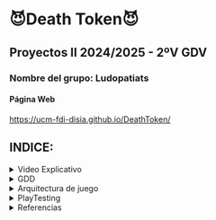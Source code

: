 # 😈Death Token😈
## Proyectos II 2024/2025 - 2ºV GDV
### Nombre del grupo: Ludopatiats
#### Página Web
https://ucm-fdi-disia.github.io/DeathToken/

## INDICE:

<details>
<summary> Video Explicativo </summary>

## Vídeo explicativo
Video explicativo del proyecto para los profesores de la asignatura:
https://drive.google.com/drive/folders/10YtaE_d1bzrYI52ys3OvIVpFoekb12VE?usp=drive_link
</details>

<details>
<summary> GDD </summary>

<details>
<summary> Género y PEGI </summary>
	
## Género y PEGI
Se trata de un juego "theme park" o party games, donde puedes encontrar distintos minijuegos los cuales tienen en común un uso de una economía y sistema de camjeo para conseguir premios. El dinero se tiene que ganar apostando en los juegos y ganando.
Debido a las apuestas el PEGI del juego es **16**. Además, de que el publico objetivo de este juego son jóvenes y adultos.
</details>


<details>
<summary> Descripción del juego </summary>

## Descripción del juego
Death Token consiste en una colección de juegos de casino en los cual tendrás que probar suerte para conseguir el mayor número de fichas y así mejorar y acercarte al objetivo final. Cada juego tendrá su mecánica en la que tendrás que jugar con cartas, manejar apuestas y desarrollar apuestas ganadoras. Podrás hacer uso además de una ruleta de la suerte que te otorgue potenciadores y te ayude a obtener mejores beneficios. Uno de ellos será el **Modo Locura**, en el que cada juego se verá modificado con un giro inesperado. Si consigues ganar en este modo, otendrás un token especial llamado **alma roja**, que, consiguiendo suficientes, será el que te permita adquirir la victoria.
</details>

<details>
<summary> Jugabilidad </summary>

## Jugabilidad
### Victoria/Derrota
El objetivo del jugador es convertir su alma errante en la Muerte. Para ello, tendrá que conseguir suficientes fichas rojas (200) para comprar la **Guadaña de la Muerte** o conseguirla en la ruleta del Casino.

Por el contrario, si el jugador pierde todas sus fichas de juego entra en bancarrota y pierde el juego (te devuelve al menú inicial).

### Controles
Para poder moverse en los menús y el mapa se usarán las **flechas** o **WASD**, en teclado, el movimiento será cartesiano (x,y). Para seleccionar se usará la tecla **“E”**. Para las apuestas y demás botones en los juego se usará el click izquierdo del ratón.
### Cámara
En el **lobby**, la cámara mostrará un plano amplio **cenital** similar al de juegos como Pokémon o The Binding of Isaac para poder visualizar tanto al jugador como a la multitud de juegos que le rodean.

En los diferentes **juegos**, se mostrará un **plano frontal** de los mismos (Ver en las siguientes imágenes de referencia).
[Vista de las Slots](https://github.com/user-attachments/assets/8f7056ec-6b97-49d0-9db5-525e02cb1ad3)
[Vista de la ruleta](https://github.com/user-attachments/assets/f2737f54-3456-4d6c-8e47-5358e3c03781)

### Ciclo de juego y menús
El jugador iniciará el juego y se le presentará un **menú de inicio** donde aparecerá el título, una caja de texto para registrar tú usuario y unos botones para iniciar el juego y otro para salir, que brillarán amarillo cuando estén seleccionados. Al iniciar accederás al interior del casino.
Al entrar, el jugador con **sprite de fantasma** se encontrará en mitad de un **lobby con cuatro mesas de juegos** repartidas por el salón, junto con una **ruleta**.

Inicialmente el jugador iniciará con **2000 fichas** con las que apostar. El jugador se moverá por la zona y seleccionará el juego que quiere, acercándose a alguna de estas mesas, que se marcará con brillo amarillo indicando que puede seleccionarse.
Una vez finalizado el juego, el jugador puede salir del juego con **más monedas** si gana (multiplicando la apuesta por el **multiplicador obtenido**) o **perdiendo las monedas apostadas** si ha perdido. Cuando haya salido del juego podrá ir a la **ruleta**, moviéndose por el escenario y seleccionarla. En ella el jugador podrá **gastar fichas** a cambio de tiradas en las que podrá obtener **recompensas** que le ayuden a avanzar (o incluso lo perjudiquen).

En el momento en el que el jugador **consigue la “milestone”** ganará la partida, en el que se verá en una **pantalla de victoria** cómo se ha convertido en la nueva Muerte; **si pierde todas las monedas** la perderá y se verá una pantalla de **Game Over** con su alma errante vagando por el infierno. En cualquiera de las dos, podrá volver al inicio pulsando el botón de menú.

Si le das a la tecla **P** puedes acceder a un menú de pausa donde puedes volver al juego, volver al menú inicial o ir a ver el ranking global de jugadores.
</details>

<details>
<summary> Diseño del juego </summary>

## Diseño del juego
<details>
  <summary> Sistema de fichas y ruleta </summary>
	
### Sistema de fichas y Ruleta
En cada juego podrás apostar una cantidad de **fichas básicas**, que se verán multiplicadas o restadas según el resultado de la partida. Cuando consigas **2000** podrás realizar un **tiro en la Ruleta**, teniendo cuidado de no quedarte sin para seguir jugando. [Fichas](https://github.com/user-attachments/assets/6e74fa39-040a-4041-bf27-63ea778e95df)

Las **almas** son un token especial que funcionan como tickets de bolera; sirven para comprar la Guadaña a cambio de **200**. La forma de conseguir almas es jugando a los juegos en el modo Locura, explicado más adelante, o consiguiéndolas en la ruleta. [Almas rojas](https://github.com/user-attachments/assets/1eae08b4-7f11-42c6-9717-63d63d541c73)

La Ruleta contará con 2 modos, igual que el resto de juegos:
Modo normal:
  33% -> Ganar locura
  33% -> Ganar 4000 almas azules
  17% -> Nada
  17% -> Ganar 1 alma roja
Modo locura:
  2% -> Guadaña (Victoria instantánea)
  2% -> Muerte (Derrota instantánea)
  31% -> Nada
  31% -> Ganar 1 alma roja
  17% -> Ganar 20 almas rojas
  17% -> Perder almas rojas

</details>

<details>
<summary> Locura </summary>
	
### Locura
La locura es una mecánica que hará que se modifiquen los juegos, permitiendo un cambio drástico en la jugabilidad. Tras un spin de la ruleta existirá la posibilidad de conseguir locura. Una vez conseguida, se podrán invertir **10 jugadas** con locura en los juegos o en la ruleta.
Durante este estado, la apariencia y las mecánicas de los juegos se verán alteradas. Además por cada victoria el jugador recibirá una cantidad de almas rojas correspondiente al multiplicador obtenido, además de fichas.

</details>

<details>
<summary> Juegos </summary>
	
### Juegos
#### Slots: 
Utiliza la mecánica de los slots tradicionales: inicias con una apuesta y si consigues que tres figuras se alineen horizontalmente recuperarás el dinero multiplicado por la combinación ganadora.

Estéticamente, será una estructura 3x3 de celdas cuadradas con diferentes dibujos (número 6, araña, calavera, ojo, gato negro, diablillo, murciélago). El jugador activará la máquina insertando la apuesta en la ranura correspondiente, luego pulsar el botón "GO" y las tres columnas empezarán a 'girar' haciendo que los iconos vayas entrando por arriba y saliendo por abajo de manera cíclica. La freecuencia de aparición de los iconos es inversamente proporcional al multiplicador asociado, cuanto mayor es su recompensa, menos veces aparecen. El jugador parará las columnas con el botón correspondiente. Si se ha conseguido alguna alineación, se obtendrán las recompensas.

Las recompensas de las combinaciones serán:
- 2 Arañas: x2
- 3 Murciélagos: x3
- 3 Ojos: x5
- 3 Calavera: x10
- 3 Gatos negros: x50
- 3 Diablillos: x80
- Número 6: x120

[Slot](https://github.com/user-attachments/assets/570579ca-8f5c-4d4a-a46f-b2c67f030dea)

#### Modo Locura:

Aparecerá una cuarta columna y cuarta fila (ahora un 4x4) y ahora el juego consistirá en hacer un 3 en raya en las nuevas celdas, donde el jugador se enfrentará contra la máquina de slots (IA). En un recuadro adicional situado a la izquierda de la máquina aparecerá el icono a colocar, de entre los ya mencionados (con frecuencia inversamente proporcional a su multiplicador), y el jugador de ese turno decidirá cómo colocarlo. Para colocar los iconos el jugador solo deberá pulsar la celda vacía donde quiere poner el icono. La IA tendrá que evaluar qué casilla es la más óptima en función de si hay posibilidad de 3 en raya conectando con el símbolo que le haya tocado y de qué casillas estén libres. El turno de la IA se ve indicado con la celda adicional de color azul.

Cada vez que el tablero, al principio vacío, llene sus 16 celdas, se volverá a vaciar a vaciar el tablero y se seguirá jugando hasta que alguien consiga tres en raya.

El juego acaba cuando alguno de los adversarios consigue alinear 3 símbolos iguales como en el 3 en raya. Si el jugador gana, se obtendrá el mltiplicador asociado al icono que haya alineado (los mismo que en normal), y se mostrará el número de fichas y almas rojas que haya conseguido, correspondiente al multiplicador de la combinación de 3 que haya logrado.
			
#### Baccarat: 
Se reparten, una a una, cuatro cartas, dos para el jugador y dos para el banquero, sin embargo hay ocasiones en que se extrae una tercera. El juego comienza colocando una apuesta al jugador, al banquero o al empate. La mano que consiga o más se acerque al 9 gana. Cuando el jugador y el banquero totalizan el mismo puntaje, la mano es declarada en empate.
 
Las figuras y los dieces, valen cero, los ases valen 1, las restantes cartas conservan su valor. En el bacará no es posible superar el nueve porque solo se contabiliza la última cifra. Ejemplo: El jugador recibe un 4 y un 8. El total es 12, como únicamente se toma la última cifra, la mano vale 2. Ninguna mano tendrá más de 3 cartas.

El reparto de la tercera carta se rige según la siguiente tabla:
![normas](https://github.com/user-attachments/assets/8646cc70-422b-4744-bf5f-2eda24cf1460)

Las recompensas de las apuestas serán:
- Apuesta al jugador: x2
- Apuesta a la banca: x2
- Apuesta al empate: x8
		
#### Modo Locura:

De forma aleatoria podrás jugar a 3 juegos diferentes, siendo dos de éstos una modificación del Baccarat:

**1. BlackJack:** juego clásico del blackjack con una única apuesta a que ganas tú contra el banker. Consiste en ir pidiendo cartas hasta conseguir que su suma se acerque más a 21 sin pasarse.
**2. BaccaratFlipper:** modificación del Baccarat en la que, después de una ronda normal, te saldrán otras 3 cartas aleatorias boca abajo. Debes darle la vuelta a dos, la tercera permanecerá bocabajo. Una vez dadas la vuelta, deberás elegir si ponerlas en el montón del player o del banker teniendo en cuenta que siempre tendrás que dar una a cada uno, la tercera al que prefieras. El resto del juego es como el Baccarat.
**3.BaccaratBet:** modificación del Baccarat en la que en caso de que el jugador gane, tendrá que decidir si sigue apostando o termina la partida. Si sigue apostando, estará obligado a hacerlo con el dinero ganado en la anterior ronda, en caso de ganar la siguiente, sus ganancias no serán por dos sino por cuatro, y así sucesivamente. Pero si pierde, perderá todo lo ganado.

#### Canicas:
Se sacaránal azar 3 bolas de cuatro colores posibles. El objetivo del juego consiste en predecir de qué color van a salir las bolas de colores. Los colores son rojo, cian, verde y amarillo. Para decidir la apuesta, abajo de la pantalla habrá diferentes fichas con una cantidad de apuesta. Una vez seleccionada se pondrá en las diferentes casillas que el jugador quiera depositar la apuesta, estas casillas serán 4 casillas con 1 bola de cada color, 10 casillas con combinaciones de 2 colores y 20 casillas de combinaciones de 3 colores. Cuando ya se acabe la apuesta, se verán como salen 3 bolas de colores, revelando que combinación de colores es la ganadora. Si el jugador ha ganado, recibirá un mensaje de cuántas fichas ha obtenido.
		
Las diferentes apuestas y recompensas serán:	
- Apuesta 1 color: x2
- Apuesta 2 colores: x5
- Apuesta 3 colores: x20

#### Modo Locura:

Antes de que se muestran las bolas habrá un juego del trilero (vasos con canica debajo). En este se meterá una bola de un color aleatorio en un cubilete de tres posibles. El jugador deberá elegir dónde cree que está la bola. Si acierta, ese color será descartado de la apuesta. 

[Boceto de las apuesta y tablero](https://github.com/user-attachments/assets/b66c7004-7c0c-4365-bff1-7614b5f253b2)

#### Peleas Reanimadas:
Las peleas reanimadas inician mostrando los perfiles de los peleadores. Estos perfiles se compondrán de nombre, apariencia (sprite) y cuota. En ese momento el jugador debe elegir su apuesta inicial. (Mirar Peleas Reanimadas 1 (Intro)).

La pelea se divide en turnos donde como en todos los combates por peleas se pega uno y luego el otro (Empieza siempre el que tenga mayor cuota). El giro es que una vez inicie la pelea el jugador NO tendrá control de los personajes peleando. Cada turno el jugador debe de elegir si aumenta la apuesta hacia alguno de los personajes o la reduce. En cada turno solo se puede hacer una de estas dos. Al reducir la apuesta es importante que sólo puedes retirar la mitad de las fichas apostadas a un personaje siempre que quede al menos la misma cantidad de fichas jugadas inicialmente.

Durante el turno de los personajes que pelean pueden ocurrir varios eventos que cambien el curso del combate.
- Golpes críticos hacen más daño
- El ataque falla al tratar de golpear
- Se pegan a sí mismos sin querer
- Se preparan para recibir un ataque y reducen el daño durante unos turnos.

Al terminar la pelea se resuelve los cálculos de las fichas:
- Se le quitan al jugador las invertidas en el perdedor
- Se multiplican las fichas las invertidas en el personaje ganador por la cuota y se le dan al jugador.

#### Modo Locura:

- La pelea es entre 4 personajes en vez de 2. Esto hace que los personajes eligen a quien atacan de forma aleatoria haciendo más difícil predecir qué va a pasar. De vez en cuando aparecerán espontáneos que intentarán interrumpir la pantalla y golpear a los luchadores. También intentarán modificar la apuesta. Para ello, el jugador deberá disparar (hacer click) en los fantasmas que supongan una amenaza para deshacerse de ellos y que el combate siga su curso natural. El movimiento de dichos espontáneos será independiente del transcurso de los turnos de los luchadores.
		
Ideas Extras (Si el tiempo lo permite):

- Los Personajes que pelean tienen un valor de ánimo que afecta a cómo se comportan. Este ánimo se refleja en pistas por un locutor que avisa de cómo se van a comportar los peleadores en cada turno. Este ánimo se establece a un valor aleatorio que sería reflejado en los perfiles de los luchadores con alguna palabra clave. Ej: Enfocado, descargando, derrotista, relajado, ...
- El ánimo sería un valor que se va modificando según un aumento o disminuya las apuestas o ocurran diferentes cosas en el combate. El locutor anunciará los cambios en las apuestas y de forma sutil los valores de ánimo de cada uno de los personajes.
Cuanto mayor sea el ánimo de un personaje, mayor será la probabilidad de que ocurran eventos positivos como críticos o que se preparen para recibir golpes. Por otro lado, si se reducen muchos las apuestas o el oponente recibe situaciones negativas, como que recibe un crítico o falla un golpe se reduce su ánimo. Aumentará la probabilidad de que falle, de que se distraiga o incluso en algunos casos llegar a que se puedan llegar a rendir sin acabar el combate.
- Que el valor de ánimo o la probabilidad de victoria cambie según quien se enfrente. Como puede ser de que vayan muy motivados contra ciertos rivales porque tienen alguna historia detrás, como podría ser un madrid vs barça. Esta historia corta de unas pocas líneas podría dar pistas de quién es más dado a ganar el enfrentamiento. 
- Ej: Goku en su larga carrera contra Naruto suele conectar golpes devastadores con una precisión impecable. Mientras que el pelo piña trata de seguirle el ritmo. ¿Acaso será otro día donde veremos como goku cena pizza con piña? 

[Peleas Reanimadas 1 (Intro)](https://github.com/user-attachments/assets/edbf9d59-1986-45bc-9c6d-49bba4cda15a)

[Escenario pelea normal](https://github.com/user-attachments/assets/07b4ac54-db16-46a8-8ff8-df9ce52206a1)

[Escenario pelea con Locura](https://github.com/user-attachments/assets/c29c9406-dbce-41fe-9a62-6b0f276d9147)
</details>
</details>
<details>
	<summary> Sistema de inicio de sesión y tabla de clasificación </summary>
	
### Sistema de inicio de sesión y tabla de clasificación:
Al iniciar el juego en el menú principal, el jugador deberá poner un usuario en un recuadro, este se almacenará en una base de datos junto con el nº de fichas, almas y las tiradas . Si el usuario ya está registrado, entrará en el juego con todos su nº de valores que ya tenía en la sesión de antes. 
En el menú de pausa habrá un botón de **Rank** donde se mostrará, las almas y las fichas que tengan los 5 mejores jugadores registrados en la base de datos ordenado por mayor puntaje.
</details>

<details>
<summary> Hud </summary>
	
## Hud:
Los juegos, salvo determinadas variaciones, dispondrán de un hud en el que se mostrará un botón de **salida** para volver al lobby (esquina superior izquierda), un botón de **Go** para iniciar el juego (esquina inferior derecha), un botón de **info** para mostrar las instrucciones del juego actual, una colección de **fichas** con distinto valor para poder apostar (arrastrando la ficha a la casilla) y botones para borrar la apuesta o repetir la anterior. También habrá un **indicador** arriba a la derecha con las fichas actuales del jugador y la apuesta en juego.

Todos los **botones** del hud de los juegos funcionarán similares:
al pasar el cursor por encima cambiarán a un color mas oscuro y con un tamaño ligeramente más grande y al hacer click en ellos, se encogerán de tamaño para luego dar paso a su acción determinada. Las fichas para apostar simplemente se mostrarán algo elevadas cuando estén seleccionadas.

Los botones de los menús inicial, finales y pausa, brillará de un color amarillo cuando el ratón pase por encima.

En el menú del juego aparecerá siempre un **indicador** en la esquina superior derecha con la cantidad de **fichas** que tenga el jugador, y debajo, de la misma manera, aparecerá un **contador de almas**. La **barra de Locura**, de color amarillo, estará debajo de los contadores de ficha, y cuando se active el modo locura se llenará, mostrando la cantidad de tiradas en locura que quedan.

Las imágenes a continuación se corresponden con una idea de cómo se va a visualizar la interfaz y el juego.

Imagen 1) 
- La imagen superior se corresponde al lobby o zona de movimiento entre los distintos juegos. Ahí estarán los cuatro juegos y la ruleta de premios. También se pueden visualizar los distintos elementos de la interfaz.
- La imagen inferior se corresponde a una idea temprana de cómo se quiere el menú de inicio,con tres botones: uno de iniciar,otro de salir y otros de ajustes.
  [Imagen HUD 1](https://github.com/user-attachments/assets/7eebd677-ebf6-4f3c-aff2-0375c2d9fdda)
  
Imagen 2)
- La imagen corresponde a un mock-up de la interfaz en varios juegos (Slots en la superior y Bacará en la inferior).
  [Imagen HUD 2](https://github.com/user-attachments/assets/d1f3ee19-456c-4e36-b3da-7dfdc0c19c26)
  
Imagen 3)
- La imagen corresponde a la ruleta de premios, solo se podrá pulsar canjeando el número de fichas correspondiente y una vez finalizado recibirá el premio correspondiente.
  [Imagen HUD 3](https://github.com/user-attachments/assets/44b541ab-1cc4-4e90-b28d-c6caecce4057)

</details>


<details>
<summary> Música y arte </summary>
		
## Música y arte:
El juego presentará una estética inspirada en el **arte**, la **música** y las **animaciones** clásicas de Disney y producciones similares de los **años 20 y 30**, tomando inspiración de juegos como Cuphead.

El juego contará con la siguiente paleta de color:
![image9](https://github.com/user-attachments/assets/b32ee196-b15d-44e7-a843-6115c19349ce)

Diseño del jugador:
![IMG_0087](https://github.com/user-attachments/assets/13542bf3-9f31-4024-a636-2b18481ca5cc)

Contará con **sonidos** característicos de los **casinos** (giro de ruletas, el tintineo de monedas, eco de las máquinas tragamonedas…) todo con un **filtro antiguo** para acentuar la ambientación. La música ambiente será **alegre** reflejando la atmósfera del casino.

</details>

<details>
<summary> Lore </summary>

## Lore
Estás muerto. Ya no hay más vida para ti y ahora eres un alma errante que vaga por el infierno. Pero algo llama tu atención en el Infierno en el que te encuentras, en un gran edificio lleno de luces y colores llamádo el Casino de la Muerte.

Consiguiendo las suficientes fichas podrás hacerte con una Guadaña y convertirte en la nueva Parca. Así que decidirás explorar los juegos de cartas y fichas que se te ofrecen para lograr tu objetivo.

</details>
</details>

<details>
<summary> Arquitectura de juego </summary>

## Arquitectura de juego
El juego está organizado por medio de entities y herencia. Hay una clase game que se encarga de getionar el ciclo de juego y el cargado inical de todos los recursos necesarios, además de una generación de una *"seed"* e inclusión del usuario en la base de *"firebase"*.

Posteriormente tenemos estados de juego, los cuales corresponden a diversas escenas del juego. En este grupo tenemos: la pantalla principa,el tutorial,el lobby, todos los juegos, la pausa, las escenas de victoria y derrota.

El jugador es un objeto de escena movido por fisicas sencillas,las cuales permiten el cambio de escena entre los distintos juegos.
Sin embargo,la interfaz de usuario son objetos independientes,porque se encuentran en una "layer" distinta, no obstante siguen siendo objetos con funcionalidades y características concretas.

![image](https://github.com/user-attachments/assets/46bbb06a-6383-4f7c-809f-a5c65f046f34)
</details>

<details>
<summary> PlayTesting </summary>
	
## PlayTesting
<details>
	<summary> Objetivos del PlayTesting </summary>
	
### Objetivos del PlayTesting
**1.Comprensión de las mecánicas y controles principales del juego.**
¿El jugador comprende la economía del juego y como usar la “currency”?

¿El jugador sabe cuando puede iniciar una partida a cada uno de los juegos?

¿El jugador comprende que puede volver a jugar sin necesidad de salir del juego y como puedo hacerlo?

¿El jugador sabe cómo moverse y cómo acceder a los distintos juegos?

¿El jugador entiende las distintas mecánicas de cada juego y sabe cómo ganar?

**2.Comprobación de éxito y fracaso en cada uno de los juegos.**
¿El jugador gana mucho o poco?

¿El jugador sabe como ganar o establece algún tipo de estrategia?
</details>

<details>
	<summary> Duración de la prueba y desarrollo </summary>
	
### Duración de la prueba y desarrollo
La prueba consta de un tester y un mínimo de un evaluador por jugador/a. La duración será de unos 15-20 minutos: la explicación del evaluador serán 3-5 minutos; la partida donde el jugador deberá probar los distintos aspectos del juego en 10-15 minutos y el evaluador deberá preguntar en el tiempo restante. Al iniciar la partida se les dará una explicación/instrucciones de las acciones que deberán hacer, mientras tanto el evaluador deberá permanecer en silencio y no deberá interactuar en ningún momento con el/la jugador/a, de esta manera mantendremos la connotación de la prueba. Simultáneamente,durante la prueba el evaluador deberá tomar notas acerca de los aspectos a evaluar. Una vez terminado el tiempo, se pasará a un momento donde el tester dará sus opiniones y pensamientos acerca de su partida, o algún comentario que desee hacer. Posteriormente, el evaluador/desarrollador hará una serie de preguntas para conocer otro tipo de aspectos a evaluar.
</details>
<details>
	<summary> Comportamiento del tester </summary>

### Comportamiento del tester
Se colocará en el sitio donde se haga la prueba en frente de algún ordenador. Escuchará la explicación de los evaluadores y a continuación jugará la partida de manera natural. No habrá límite de intentos pues la evaluación se hará en función del tiempo, así la partida será más relajada para el tester y se podrá recoger más información. Una vez terminado los 10-15 minutos el tester dará su opinión y valoración de su experiencia de juego. Posteriormente, deberá responder con sinceridad cada pregunta que les diga el evaluador.
</details>

<details>
	<summary> Comportamiento del evaluador </summary>

### Comportamiento del evaluador
Una vez colocado el tester procederá a explicar en qué consistirá la prueba.

**Explicación:**
“(Saludo cordial hacia el tester), el juego que vas a probar es un “theme park”, donde tienes distintos juegos donde ganas recompensas y tienes que llegar a un número concreto de recompensas para ganar. Este juego trata de un casino en el infierno, donde nuestro protagonista debido a su vida ludópata y muerte repentina en un casino, acabó en ese lugar. El diablo le ofrece un trato, el cual si consigue recoger las suficientes almas se podrá volver la parca, en caso contrario se quedará en el infierno sufriendo. El objetivo del juego es ganar dinero para ganar almas y comprar la guadaña. 
Tu objetivo será jugar los distintos juegos del casino y ganar lo suficiente para ganar. Juega con normalidad y no temas a decir cosas en alto, nos ayuda a recoger más datos. Por desgracia no podremos resolver ninguna pregunta que nos hagáis durante la partida. Podeís empezar la partida”.
Una vez finalizada la explicación el evaluador deberá permanecer en silencio y apuntar los distintos aspectos en el gameplay del tester en algún lugar para posteriormente hacer un informe recogiendo los datos totales. Tras la partida escuchará al tester y  le hará unas preguntas más  concretas.

</details>
<details>
	<summary> Aspectos a observar/evaluar </summary>

 ###  Aspectos a observar/evaluar
El jugador sabe que debe introducir un nombre para poder iniciar la partida.
El jugador se mueve por el mapa y accede a los juegos usando las teclas correspondientes.
El jugador coloca las “chips”, intuye su funcionamiento (pueden ser arrastradas y colocadas para hacer la apuesta).
El jugador comprende que no puede iniciar una partida a menos que  haya alguna apuesta y sabe dónde debe darle para iniciar la partida.
El jugador comprende cuánto ganó tras la apuesta y cuánto le queda.
El jugador comprende que ha entrado en modo locura y que han cambiado los juegos.

**Slots:**
El jugador ve que la manera de apostar es distinta y debe darle a los multiplicadores antes de iniciar la partida.
El jugador ve que tiene que pulsar los botones en la zona inferior de cada “carrete” para hacerlo parar.
El jugador entiende si ha ganado o perdido una vez se hayan pulsado los tres botones.
El jugador entiende que en el modo locura debe pulsar las casillas para poner una ficha

**Canicas:**
El jugador comprende que debe arrastrar las “chips” para poder iniciar una apuesta y puede apostar en distintos huecos, pudiendo hacer apuesta múltiple.
El jugador comprende las distintas apuestas que se pueden hacer.
El jugador comprende que tras darle sabe si ha ganado o perdido, pudiendo apreciar que canicas han salido.
El jugador entiende que, en locura, debe seleccionar un vaso y se quita este de todas las canicas.

**Baccarat:**
El jugador comprende dónde debe colocar las “chips” para iniciar el juego y las distintas apuestas que hay.
El jugador entiende que tiene cartas y que tipo de cartas tiene, y está jugando contra una IA, para poder llegar a 9.
El jugador comprende como puede llegar a 9.21,etc.
El jugador entiende cuando ha ganado,empatado o perdido la apuesta.
El jugadro entiende que en locura hay tres juegos de cartas,y que se debe hacer en cada uno.

**Peleas reanimadas:**
El jugador entiende donde debe de hacer la apuesta
El jugador comprende lo que está sucediendo durante la apuesta.
El jugador comprende que ha ganado o perdido.
El jugador entiende que debe escribir para realizar una estimación del premio.

**Ruleta**
El jugador entiende el precio de la ruleta.
El jugador entiende los distintos premispo que hay.
El jugador comprende que debe conseguir unja cantidad de almas rojas para ganar.

</details>
<details>
	<summary> Material empleado </summary>

 ### Material empleado
Ordenador.
Algo para apuntar (cuaderno y boli/ portátil/etc.).
Las cuestiones a evaluar.
</details>
<details>
	<summary> Preguntas para el tester </summary>

 ### Preguntas para el tester
**¿Te ha resultado muy complicado entender las mecánicas de los juegos?
¿Sientes que has ganado más o perdido más?
¿Qué aspectos te ha costado entender?¿Qué aspectos has entendido mejor?¿Que te podría ayudar a entenderlo mejor?
¿Visualmente te parecía agradable?¿Los colores no eran muy fuertes,combinaban bien entre sí,etc?¿Qué crees que se podría añadir para que fuese más atractivo a la vista?
¿Qué juego ha resultado más complicado para ganar?¿Y el más fácil?**
</details>

<details>
	<summary> Resultados del PlayTest </summary>

## Resultados PlayTest
## _Total de testers:_ **15**
## **Conclusiones**
Menú inicial: es necesario poner de manera más visual que se encontraba en un menú de inicio e incluso hacer más estético la zona donde deben registrarse los jugadores.Lo entendieron 4/15 testers.

Pantalla de inicio: prácticamnete todos no comprendieron el movimiento y teclas que debían usar para navegar en el mapa y para acceder a los juegos,sai no se explicaba inicialmente no podrían haber probado el resto del juego. Lo entendieron 0/15 testers.

Apuestas (fichas): comprendieron que tenian fichas y que se podían arratrar o pulsar en la zona de apuesta para aplicar,admás,de que si no tienes suficiente dienro no puedes hacer esa apuesta. Lo entendieron 13/15 testers.

Apuestas (iniciar el juego): la mitad de los testers no comprendieron que no podían iniciar la partida a menso de que hubiese algun tipo de apuesta. Lo entendieron 7/15 testers.

Recompensa o perdida de fichas: una gran parte de los testers no sabían cuanto habían ganado, incluso comentando varios de ellos de que algún feedback visual *ayudaría*. Lo entendieron 3/15 testers.

Slots: la mayoría entendió que debían cuadrar en una misma linea tres simbolos iguales y qeu ganarían más en funcion del simbolo,no obstante,les costó ganar partidas. Lo entendieron 12/15 testers.

Slots(Locura): inicialmente les costó entender que debían pulsar en las casillas y que no tenían unas fichas propias,si no, que las compartían la IA y el tester. Lo entendieron 8/15 testers.

Canicas: una mayoría no entendió que podía apostar en distintas apuetas y que representaba cada una,los testers idearon planes para ganar más. Lo entendieron 5/15 testers.

Canicas(Locura): casi nadie comprendió que al elegir una canica en los vasos, esta se quitaba de la pool de canicas. Lo entendieron 2/15 testers.

Baccarat: todos entendieron que podían ganar,perder o empatar,sin embargo, muchos no lograron entender la combinación de cartas para formar 9. Lo entendieron 9/15 testers.

Baccarat(Locura): casi todos comprendieron que mecánicamente este juego funcionaba casi igual y que había un total de 3 variantes. Lo entendieron 10/15 testers.

Peleas: muchos entendieron que cada vez que entraban aparecía un luchar distinto y con distintas caracterísitcas al que debían apostar,los testers vieron este juego como una manera de ganar más fácil. Lo entendieron 13/15 testers.

Peleas(Locura): muchos testers no comprendieron que debían escribir algo para avanzar en el juego, incluso les costó seguir adivinar el precio. Lo entendieron 4/15 testers.

Ruleta: los jugadores comprendieron que cada color les dba un premio y cuanto costaba la ruleta, y que con esta se obtenía el modo locura. Lo entendieron 15/15 testers.

## **Respuestas**
**¿Te ha resultado muy complicado entender las mecánicas de los juegos?** 
La mayoría de respuestas decian que les costaba entender como funcionaba cada juego y que debían hacer en cada momento,además de que les faltaba algo que les ayudase a entenderlo.

**¿Sientes que has ganado más o perdido más?**
La mayoría contestó que perdían en algunos juegos, pero que podían recuperar ese dienro en otro juego.

**¿Qué aspectos te ha costado entender?¿Qué aspectos has entendido mejor?¿Que te podría ayudar a entenderlo mejor?** 
Lo que más les costóa fue el movimiento,la economía y conocimiento de victoria/derrrota. Lo que mejor entenideron fueron: slots,canicas y apostar. Y muchos pidieron tutoriales específicos.

**¿Visualmente te parecía agradable?¿Los colores no eran muy fuertes,combinaban bien entre sí,etc?¿Qué crees que se podría añadir para que fuese más atractivo a la vista?**
A todos les agradío el estilo visual,pero necesitaban un feedback sonoro,lo cual muchos recalcaron.

**¿Qué juego ha resultado más complicado para ganar?¿Y el más fácil?**
La mayoría coincidía que el más difícil era baccarat y el más fácil canicas.

## **Conclusión final**
Por medio de este playtesting sacamos una clara necesidad de tutoriales o explciaciones de todos los aspectos necesarios del juegos,posiblemete uno general para explicar mecáncias comunes a todos los juegos y tutroiales de cada juego inidvidual. además de que se necesita mucho feedback, visual y sonoro para: que se sepa mejor lo que está ocurriendo antes,durante y despues del juego. Tambien, hemos analizado en ajustar algunos valores aleatorios para que sea más frecuente ganar y que el jugador pueda diseñar una "estrategia" para poder alcanzar el objetivo del juego,estos valores pqeu hablamso son: velocidades(slots,baccarat),probabilidades de aparición(todos los juegos) o balanceado de ia (baccarat,peleas,slots). Y por ultimo, retocar un poco las ficsicas para que no se sintiesen ortopédicas.

</details>
</details>

<details>
<summary> Referencias </summary>
			
## Referencias:
Nuestra principal referencia ha sido la estética y la dinámica general de un casino clásico, buscando capturar su atmósfera.

Algunos juegos que han servido de inspiración en términos de mecánicas y estilo son:

- Cuphead, con su estética de dibujos animados de los años 30 y su exigente jugabilidad.

[Cuphead](https://github.com/user-attachments/assets/8b25dd1d-acf8-485f-9a34-c2b0eb177597)

- Balatro, que incorpora una ingeniosa combinación de estrategia y azar.

[Balatro](https://github.com/user-attachments/assets/c24e4e4c-d4ce-42f3-9485-36355d902337)

- Los minijuegos de Super Mario 64 DS, que aportan un enfoque dinámico y entretenido.

[Super Mario 64 DS](https://github.com/user-attachments/assets/d2a8af99-9e95-4be9-bb39-d680dc4a0c5d)

Además, para el diseño de personajes, nos hemos inspirado en el estilo y la ambientación de Soul Eater.

[Soul Eater](https://github.com/user-attachments/assets/f6d6a28e-9e56-467c-9c1c-8da3c2ec6864)

</details>
